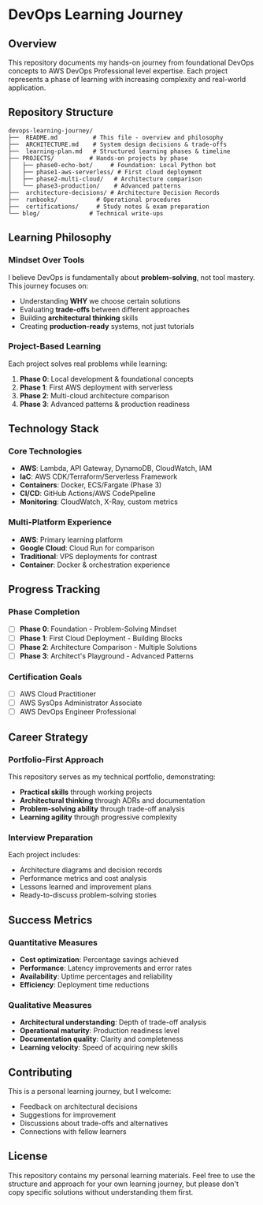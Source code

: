 # DevOps Learning Journey

##  Overview

This repository documents my hands-on journey from foundational DevOps concepts to AWS DevOps Professional level expertise. Each project represents a phase of learning with increasing complexity and real-world application.

##  Repository Structure

```
devops-learning-journey/
├──  README.md          # This file - overview and philosophy
├──  ARCHITECTURE.md    # System design decisions & trade-offs
├──  learning-plan.md   # Structured learning phases & timeline
├── PROJECTS/          # Hands-on projects by phase
│   ├── phase0-echo-bot/     # Foundation: Local Python bot
│   ├── phase1-aws-serverless/ # First cloud deployment
│   ├── phase2-multi-cloud/   # Architecture comparison
│   └── phase3-production/    # Advanced patterns
├──  architecture-decisions/ # Architecture Decision Records
├──  runbooks/           # Operational procedures
├──  certifications/     # Study notes & exam preparation
└── blog/              # Technical write-ups
```

##  Learning Philosophy

### Mindset Over Tools

I believe DevOps is fundamentally about **problem-solving**, not tool mastery. This journey focuses on:

- Understanding **WHY** we choose certain solutions
- Evaluating **trade-offs** between different approaches
- Building **architectural thinking** skills
- Creating **production-ready** systems, not just tutorials

### Project-Based Learning

Each project solves real problems while learning:

1. **Phase 0**: Local development & foundational concepts
2. **Phase 1**: First AWS deployment with serverless
3. **Phase 2**: Multi-cloud architecture comparison
4. **Phase 3**: Advanced patterns & production readiness

## Technology Stack

### Core Technologies

- **AWS**: Lambda, API Gateway, DynamoDB, CloudWatch, IAM
- **IaC**: AWS CDK/Terraform/Serverless Framework
- **Containers**: Docker, ECS/Fargate (Phase 3)
- **CI/CD**: GitHub Actions/AWS CodePipeline
- **Monitoring**: CloudWatch, X-Ray, custom metrics

### Multi-Platform Experience

- **AWS**: Primary learning platform
- **Google Cloud**: Cloud Run for comparison
- **Traditional**: VPS deployments for contrast
- **Container**: Docker & orchestration experience

##  Progress Tracking

### Phase Completion

- [ ] **Phase 0**: Foundation - Problem-Solving Mindset
- [ ] **Phase 1**: First Cloud Deployment - Building Blocks
- [ ] **Phase 2**: Architecture Comparison - Multiple Solutions
- [ ] **Phase 3**: Architect's Playground - Advanced Patterns

### Certification Goals

- [ ] AWS Cloud Practitioner
- [ ] AWS SysOps Administrator Associate
- [ ] AWS DevOps Engineer Professional

##  Career Strategy

### Portfolio-First Approach

This repository serves as my technical portfolio, demonstrating:

- **Practical skills** through working projects
- **Architectural thinking** through ADRs and documentation
- **Problem-solving ability** through trade-off analysis
- **Learning agility** through progressive complexity

### Interview Preparation

Each project includes:

- Architecture diagrams and decision records
- Performance metrics and cost analysis
- Lessons learned and improvement plans
- Ready-to-discuss problem-solving stories

##  Success Metrics

### Quantitative Measures

- **Cost optimization**: Percentage savings achieved
- **Performance**: Latency improvements and error rates
- **Availability**: Uptime percentages and reliability
- **Efficiency**: Deployment time reductions

### Qualitative Measures

- **Architectural understanding**: Depth of trade-off analysis
- **Operational maturity**: Production readiness level
- **Documentation quality**: Clarity and completeness
- **Learning velocity**: Speed of acquiring new skills

## Contributing

This is a personal learning journey, but I welcome:

- Feedback on architectural decisions
- Suggestions for improvement
- Discussions about trade-offs and alternatives
- Connections with fellow learners

##  License

This repository contains my personal learning materials. Feel free to use the structure and approach for your own learning journey, but please don't copy specific solutions without understanding them first.
